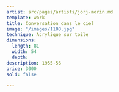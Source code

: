 ```yaml
---
artist: src/pages/artists/jorj-morin.md
template: work
title: Conversation dans le ciel
image: "/images/1108.jpg"
technique: Acrylique sur toile
dimensions:
  length: 81
  width: 54
  depth: 
description: 1955-56
price: 3000
sold: false

---
```

